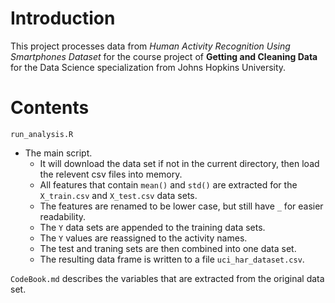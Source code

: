 # Introduction

This project processes data from *Human Activity Recognition Using Smartphones Dataset* for the course project of **Getting and Cleaning Data** for the Data Science specialization from Johns Hopkins University.

# Contents

`run_analysis.R`
- The main script.
    - It will download the data set if not in the current directory, then load the relevent csv files into memory.
    - All features that contain `mean()` and `std()` are extracted for the `X_train.csv` and `X_test.csv` data sets.
    - The features are renamed to be lower case, but still have `_` for easier readability.
    - The  `Y` data sets are appended to the training data sets.
    - The `Y` values are reassigned to the activity names.
    - The test and traning sets are then combined into one data set.
    - The resulting data frame is written to a file `uci_har_dataset.csv`.

`CodeBook.md` describes the variables that are extracted from the original data set.

